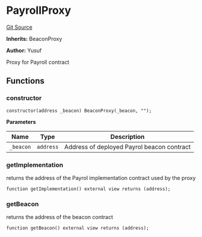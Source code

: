 # PayrollProxy
[Git Source](https://gitlab.com/paper-tale-digital/blockchain/blob/3aef46fe69e8a41cefa0ac9d66abcd9403a5af24/src/payroll/PayrollProxy.sol)

**Inherits:**
BeaconProxy

**Author:**
Yusuf

Proxy for Payroll contract


## Functions
### constructor


```solidity
constructor(address _beacon) BeaconProxy(_beacon, "");
```
**Parameters**

|Name|Type|Description|
|----|----|-----------|
|`_beacon`|`address`|Address of deployed Payrol beacon contract|


### getImplementation

returns the address of the Payrol implementation contract used by the proxy


```solidity
function getImplementation() external view returns (address);
```

### getBeacon

returns the address of the beacon contract


```solidity
function getBeacon() external view returns (address);
```

